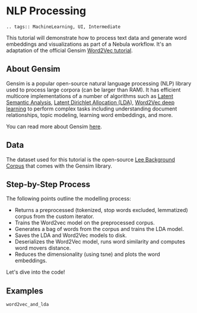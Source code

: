 # NLP Processing

```{eval-rst}
.. tags:: MachineLearning, UI, Intermediate
```

This tutorial will demonstrate how to process text data and generate word embeddings and visualizations
as part of a Nebula workflow. It's an adaptation of the official Gensim [Word2Vec tutorial](https://radimrehurek.com/gensim/auto_examples/tutorials/run_word2vec.html).

## About Gensim

Gensim is a popular open-source natural language processing (NLP) library used to process
large corpora (can be larger than RAM).
It has efficient multicore implementations of a number of algorithms such as [Latent Semantic Analysis](http://lsa.colorado.edu/papers/dp1.LSAintro.pdf), [Latent Dirichlet Allocation (LDA)](https://www.jmlr.org/papers/volume3/blei03a/blei03a.pdf),
[Word2Vec deep learning](https://arxiv.org/pdf/1301.3781.pdf) to perform complex tasks including understanding
document relationships, topic modeling, learning word embeddings, and more.

You can read more about Gensim [here](https://radimrehurek.com/gensim/).

## Data

The dataset used for this tutorial is the open-source [Lee Background Corpus](https://github.com/RaRe-Technologies/gensim/blob/develop/gensim/test/test_data/lee_background.cor)
that comes with the Gensim library.

## Step-by-Step Process

The following points outline the modelling process:

- Returns a preprocessed (tokenized, stop words excluded, lemmatized) corpus from the custom iterator.
- Trains the Word2vec model on the preprocessed corpus.
- Generates a bag of words from the corpus and trains the LDA model.
- Saves the LDA and Word2Vec models to disk.
- Deserializes the Word2Vec model, runs word similarity and computes word movers distance.
- Reduces the dimensionality (using tsne) and plots the word embeddings.

Let's dive into the code!

## Examples

```{auto-examples-toc}
word2vec_and_lda
```

